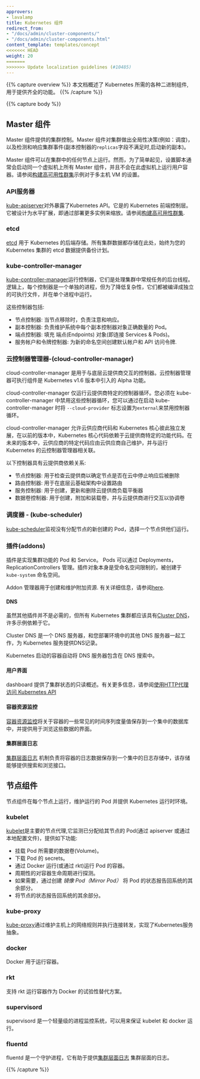 ```yaml
---
approvers:
- lavalamp
title: Kubernetes 组件
redirect_from:
- "/docs/admin/cluster-components/"
- "/docs/admin/cluster-components.html"
content_template: templates/concept
<<<<<<< HEAD
weight: 20
=======
>>>>>>> Update localization guidelines (#10485)
---
```

{{% capture overview %}}
本文档概述了 Kubernetes 所需的各种二进制组件, 用于提供齐全的功能。
{{% /capture %}}

{{% capture body %}}

## Master 组件

Master 组件提供的集群控制。Master 组件对集群做出全局性决策(例如：调度)，以及检测和响应集群事件(副本控制器的`replicas`字段不满足时,启动新的副本)。

Master 组件可以在集群中的任何节点上运行。然而，为了简单起见，设置脚本通常会启动同一个虚拟机上所有 Master 组件，并且不会在此虚拟机上运行用户容器。请参阅[构建高可用性群集](/docs/admin/high-availability)示例对于多主机 VM 的设置。

### API服务器

[kube-apiserver](/docs/admin/kube-apiserver)对外暴露了Kubernetes API。它是的 Kubernetes 前端控制层。它被设计为水平扩展，即通过部署更多实例来缩放。请参阅[构建高可用性群集](/docs/admin/high-availability).

### etcd

[etcd](/docs/admin/etcd) 用于 Kubernetes 的后端存储。所有集群数据都存储在此处，始终为您的 Kubernetes 集群的 etcd 数据提供备份计划。

### kube-controller-manager

[kube-controller-manager](/docs/admin/kube-controller-manager)运行控制器，它们是处理集群中常规任务的后台线程。逻辑上，每个控制器是一个单独的进程，但为了降低复杂性，它们都被编译成独立的可执行文件，并在单个进程中运行。

这些控制器包括:

* 节点控制器: 当节点移除时，负责注意和响应。
* 副本控制器: 负责维护系统中每个副本控制器对象正确数量的 Pod。
* 端点控制器: 填充 端点(Endpoints) 对象(即连接 Services & Pods)。
* 服务帐户和令牌控制器: 为新的命名空间创建默认帐户和 API 访问令牌.

### 云控制器管理器-(cloud-controller-manager)

cloud-controller-manager 是用于与底层云提供商交互的控制器。云控制器管理器可执行组件是 Kubernetes v1.6 版本中引入的 Alpha 功能。

cloud-controller-manager 仅运行云提供商特定的控制器循环。您必须在 kube-controller-manager 中禁用这些控制器循环，您可以通过在启动 kube-controller-manager 时将 `--cloud-provider` 标志设置为`external`来禁用控制器循环。

cloud-controller-manager 允许云供应商代码和 Kubernetes 核心彼此独立发展，在以前的版本中，Kubernetes 核心代码依赖于云提供商特定的功能代码。在未来的版本中，云供应商的特定代码应由云供应商自己维护，并与运行 Kubernetes 的云控制器管理器相关联。

以下控制器具有云提供商依赖关系:

* 节点控制器: 用于检查云提供商以确定节点是否在云中停止响应后被删除
* 路由控制器: 用于在底层云基础架构中设置路由
* 服务控制器: 用于创建，更新和删除云提供商负载平衡器
* 数据卷控制器: 用于创建，附加和装载卷，并与云提供商进行交互以协调卷

### 调度器 - (kube-scheduler)

[kube-scheduler](/docs/admin/kube-scheduler)监视没有分配节点的新创建的 Pod，选择一个节点供他们运行。

### 插件(addons)

插件是实现集群功能的 Pod 和 Service。 Pods 可以通过 Deployments，ReplicationControllers 管理。插件对象本身是受命名空间限制的，被创建于 `kube-system` 命名空间。

Addon 管理器用于创建和维护附加资源. 有关详细信息，请参阅[here](http://releases.k8s.io/HEAD/cluster/addons).

#### DNS

虽然其他插件并不是必需的，但所有 Kubernetes 集群都应该具有[Cluster DNS](/docs/concepts/services-networking/dns-pod-service/)，许多示例依赖于它。

Cluster DNS 是一个 DNS 服务器，和您部署环境中的其他 DNS 服务器一起工作，为 Kubernetes 服务提供DNS记录。

Kubernetes 启动的容器自动将 DNS 服务器包含在 DNS 搜索中。

#### 用户界面

dashboard 提供了集群状态的只读概述。有关更多信息，请参阅[使用HTTP代理访问 Kubernetes API](/docs/tasks/access-kubernetes-api/http-proxy-access-api/)


#### 容器资源监控

[容器资源监控](/docs/user-guide/monitoring)将关于容器的一些常见的时间序列度量值保存到一个集中的数据库中，并提供用于浏览这些数据的界面。

#### 集群层面日志

[集群层面日志](/docs/user-guide/logging/overview) 机制负责将容器的日志数据保存到一个集中的日志存储中，该存储能够提供搜索和浏览接口。

## 节点组件

节点组件在每个节点上运行，维护运行的 Pod 并提供 Kubernetes 运行时环境。

### kubelet

[kubelet](/docs/admin/kubelet)是主要的节点代理,它监测已分配给其节点的 Pod(通过 apiserver 或通过本地配置文件)，提供如下功能:

* 挂载 Pod 所需要的数据卷(Volume)。
* 下载 Pod 的 secrets。
* 通过 Docker 运行(或通过 rkt)运行 Pod 的容器。
* 周期性的对容器生命周期进行探测。
* 如果需要，通过创建 *镜像 Pod（Mirror Pod）* 将 Pod 的状态报告回系统的其余部分。
* 将节点的状态报告回系统的其余部分。

### kube-proxy

[kube-proxy](/docs/admin/kube-proxy)通过维护主机上的网络规则并执行连接转发，实现了Kubernetes服务抽象。


### docker

Docker 用于运行容器。

### rkt

支持 rkt 运行容器作为 Docker 的试验性替代方案。

### supervisord

supervisord 是一个轻量级的进程监控系统，可以用来保证 kubelet 和 docker 运行。

### fluentd

fluentd 是一个守护进程，它有助于提供[集群层面日志](#cluster-level-logging) 集群层面的日志。

{{% /capture %}}


